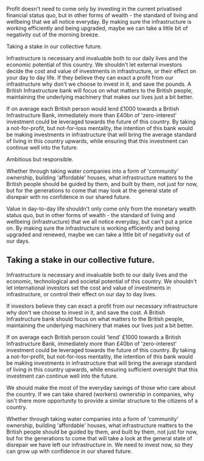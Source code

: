 

Profit doesn't need to come only by investing in the current privatised financial status quo, but in other forms of wealth - the standard of living and wellbeing that we all notice everyday. By making sure the infrastructure is working efficiently and being upgraded, maybe we can take a little bit of negativity out of the morning breeze.

Taking a stake in our collective future. 

Infrastructure is necessary and invaluable both to our daily lives and the economic potential of this country. We shouldn't let external investors decide the cost and value of investments in infrastructure, or their effect on your day to day life. If they believe they can exact a profit from our infrastructure why don't we choose to invest in it, and save the pounds. A British Infrastructure bank will focus on what matters to the British people, maintaining the underlying machinery that makes our lives just a bit better.

If on average each British person would lend £1000 towards a British Infrastructure Bank, immediately more than £40bn of 'zero-interest' investment could be leveraged towards the future of this country. By taking a not-for-profit, but not-for-loss mentality, the intention of this bank would be making investments in infrastructure that will bring the average standard of living in this country upwards, while ensuring that this investment can continue well into the future. 

Ambitious but responsible. 

Whether through taking water companies into a form of 'community' ownership, building 'affordable' houses, what infrastructure matters to the British people should be guided by them, and built by them, not just for now, but for the generations to come that may look at the general state of disrepair with no confidence in our shared future.


Value in day-to-day life shouldn't only come only from the monetary wealth status quo, but in other forms of wealth - the standard of living and wellbeing (infrastructure) that we all notice everyday, but can't put a price on. By making sure the infrastructure is working efficiently and being upgraded and renewed, maybe we can take a little bit of negativity out of our days.
## Taking a stake in our collective future. 

Infrastructure is necessary and invaluable both to our daily lives and the economic, technological and societal potential of this country. We shouldn't let international investors set the cost and value of investments in infrastructure, or control their effect on our day to day lives. 

If investors believe they can exact a profit from our necessary infrastructure why don't we choose to invest in it, and save the cost. A British Infrastructure bank should focus on what matters to the British people, maintaining the underlying machinery that makes our lives just a bit better.

If on average each British person could 'lend' £1000 towards a British Infrastructure Bank, immediately more than £40bn of 'zero-interest' investment could be leveraged towards the future of this country. By taking a not-for-profit, but not-for-loss mentality, the intention of this bank would be making investments in infrastructure that will bring the average standard of living in this country upwards, while ensuring sufficient oversight that this investment can continue well into the future. 

We should make the most of the everyday savings of those who care about the country. If we can take shared (workers) ownership in companies, why isn't there more opportunity to provide a similar structure to the citizens of a country.

Whether through taking water companies into a form of 'community' ownership, building 'affordable' houses, what infrastructure matters to the British people should be guided by them, and built by them, not just for now, but for the generations to come that will take a look at the general state of disrepair we have left our infrastructure in. We need to invest now, so they can grow up with confidence in our shared future.